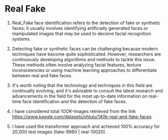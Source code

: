 # Real Fake
1. Real_Fake face identification refers to the detection of fake or synthetic faces; it usually involves identifying artificially generated faces or manipulated images that may be used to deceive facial recognition systems.

2. Detecting fake or synthetic faces can be challenging because modern techniques have become quite sophisticated. However, researchers are continuously developing algorithms and methods to tackle this issue. These methods often involve analyzing facial features, texture inconsistencies or using machine learning approaches to differentiate between real and fake faces.

3. It's worth noting that the technology and techniques in this field are continually evolving, and it's advisable to consult the latest research and advancements in the field for the most up-to-date information on real-time face identification and the detection of fake faces.

4. I have considered total 1OOK-Images retrieved from the link https://www.kaggle.com/datasets/xhlulu/140k-real-and-fake-faces. 

5. I have used the transformer approach and achieved 100% accuracy for 20,000 test images (fake-9980 | real-10020).
